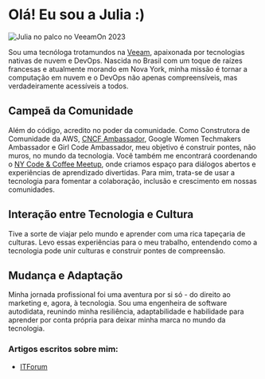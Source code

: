 # Olá! Eu sou a Julia :)

![Julia no palco no VeeamOn 2023](https://blog-imgs-23.s3.amazonaws.com/veeamon23.jpeg)

Sou uma tecnóloga trotamundos na [Veeam](https://www.veeam.com/), apaixonada por tecnologias nativas de nuvem e DevOps. Nascida no Brasil com um toque de raízes francesas e atualmente morando em Nova York, minha missão é tornar a computação em nuvem e o DevOps não apenas compreensíveis, mas verdadeiramente acessíveis a todos.

## Campeã da Comunidade
Além do código, acredito no poder da comunidade. Como Construtora de Comunidade da AWS, [CNCF Ambassador](https://www.cncf.io/people/ambassadors/?_sft_lf-country=us&_sft_lf-expertise=non-technical&p=julia-furst-morgado), Google Women Techmakers Ambassador e Girl Code Ambassador, meu objetivo é construir pontes, não muros, no mundo da tecnologia. Você também me encontrará coordenando o [NY Code & Coffee Meetup](https://www.newyorkcodeandcoffee.com/), onde criamos espaço para diálogos abertos e experiências de aprendizado divertidas. Para mim, trata-se de usar a tecnologia para fomentar a colaboração, inclusão e crescimento em nossas comunidades.

## Interação entre Tecnologia e Cultura
Tive a sorte de viajar pelo mundo e aprender com uma rica tapeçaria de culturas. Levo essas experiências para o meu trabalho, entendendo como a tecnologia pode unir culturas e construir pontes de compreensão.

## Mudança e Adaptação
Minha jornada profissional foi uma aventura por si só - do direito ao marketing e, agora, à tecnologia. Sou uma engenheira de software autodidata, reunindo minha resiliência, adaptabilidade e habilidade para aprender por conta própria para deixar minha marca no mundo da tecnologia.


### Artigos escritos sobre mim:
- [ITForum](https://itforum.com.br/noticias/veeam-julia-morgado-mulheres-carreira/)
